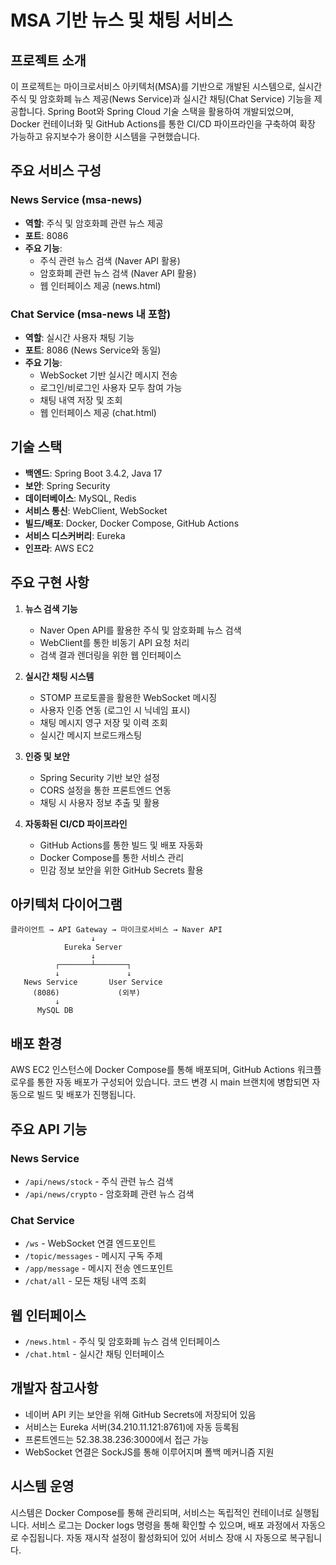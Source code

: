 # MSA 기반 뉴스 및 채팅 서비스

## 프로젝트 소개

이 프로젝트는 마이크로서비스 아키텍처(MSA)를 기반으로 개발된 시스템으로, 실시간 주식 및 암호화폐 뉴스 제공(News Service)과 실시간 채팅(Chat Service) 기능을 제공합니다. Spring Boot와 Spring Cloud 기술 스택을 활용하여 개발되었으며, Docker 컨테이너화 및 GitHub Actions를 통한 CI/CD 파이프라인을 구축하여 확장 가능하고 유지보수가 용이한 시스템을 구현했습니다.

## 주요 서비스 구성

### News Service (msa-news)
- **역할**: 주식 및 암호화폐 관련 뉴스 제공
- **포트**: 8086
- **주요 기능**:
  - 주식 관련 뉴스 검색 (Naver API 활용)
  - 암호화폐 관련 뉴스 검색 (Naver API 활용)
  - 웹 인터페이스 제공 (news.html)

### Chat Service (msa-news 내 포함)
- **역할**: 실시간 사용자 채팅 기능
- **포트**: 8086 (News Service와 동일)
- **주요 기능**:
  - WebSocket 기반 실시간 메시지 전송
  - 로그인/비로그인 사용자 모두 참여 가능
  - 채팅 내역 저장 및 조회
  - 웹 인터페이스 제공 (chat.html)

## 기술 스택

- **백엔드**: Spring Boot 3.4.2, Java 17
- **보안**: Spring Security
- **데이터베이스**: MySQL, Redis
- **서비스 통신**: WebClient, WebSocket
- **빌드/배포**: Docker, Docker Compose, GitHub Actions
- **서비스 디스커버리**: Eureka
- **인프라**: AWS EC2

## 주요 구현 사항

1. **뉴스 검색 기능**
   - Naver Open API를 활용한 주식 및 암호화폐 뉴스 검색
   - WebClient를 통한 비동기 API 요청 처리
   - 검색 결과 렌더링을 위한 웹 인터페이스

2. **실시간 채팅 시스템**
   - STOMP 프로토콜을 활용한 WebSocket 메시징
   - 사용자 인증 연동 (로그인 시 닉네임 표시)
   - 채팅 메시지 영구 저장 및 이력 조회
   - 실시간 메시지 브로드캐스팅

3. **인증 및 보안**
   - Spring Security 기반 보안 설정
   - CORS 설정을 통한 프론트엔드 연동
   - 채팅 시 사용자 정보 추출 및 활용

4. **자동화된 CI/CD 파이프라인**
   - GitHub Actions를 통한 빌드 및 배포 자동화
   - Docker Compose를 통한 서비스 관리
   - 민감 정보 보안을 위한 GitHub Secrets 활용

## 아키텍처 다이어그램

```
클라이언트 → API Gateway → 마이크로서비스 → Naver API
                  ↓
            Eureka Server
                  ↓
          ┌───────┴───────┐
          ↓               ↓
   News Service       User Service
     (8086)             (외부)
          ↓
      MySQL DB
```

## 배포 환경

AWS EC2 인스턴스에 Docker Compose를 통해 배포되며, GitHub Actions 워크플로우를 통한 자동 배포가 구성되어 있습니다. 코드 변경 시 main 브랜치에 병합되면 자동으로 빌드 및 배포가 진행됩니다.

## 주요 API 기능

### News Service
- `/api/news/stock` - 주식 관련 뉴스 검색
- `/api/news/crypto` - 암호화폐 관련 뉴스 검색

### Chat Service
- `/ws` - WebSocket 연결 엔드포인트
- `/topic/messages` - 메시지 구독 주제
- `/app/message` - 메시지 전송 엔드포인트
- `/chat/all` - 모든 채팅 내역 조회

## 웹 인터페이스

- `/news.html` - 주식 및 암호화폐 뉴스 검색 인터페이스
- `/chat.html` - 실시간 채팅 인터페이스

## 개발자 참고사항

- 네이버 API 키는 보안을 위해 GitHub Secrets에 저장되어 있음
- 서비스는 Eureka 서버(34.210.11.121:8761)에 자동 등록됨
- 프론트엔드는 52.38.38.236:3000에서 접근 가능
- WebSocket 연결은 SockJS를 통해 이루어지며 폴백 메커니즘 지원

## 시스템 운영

시스템은 Docker Compose를 통해 관리되며, 서비스는 독립적인 컨테이너로 실행됩니다. 서비스 로그는 Docker logs 명령을 통해 확인할 수 있으며, 배포 과정에서 자동으로 수집됩니다. 자동 재시작 설정이 활성화되어 있어 서비스 장애 시 자동으로 복구됩니다.
